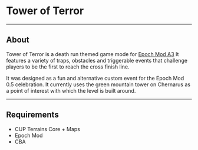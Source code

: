 # Tower of Terror
----
## About

Tower of Terror is a death run themed game mode for [Epoch Mod A3](https://github.com/EpochModTeam/Epoch) It features a variety of traps, obstacles and triggerable events that challenge players to be the first to reach the cross finish line.

It was designed as a fun and alternative custom event for the Epoch Mod 0.5 celebration. It currently uses the green mountain tower on Chernarus as a point of interest with which the level is built around.

----
## Requirements
* CUP Terrains Core + Maps
* Epoch Mod 
* CBA